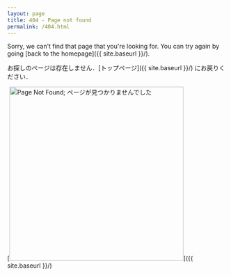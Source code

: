 ```yaml
---
layout: page
title: 404 - Page not found
permalink: /404.html
---
```


Sorry, we can't find that page that you're looking for. You can try again by going [back to the homepage]({{ site.baseurl }}/).

お探しのページは存在しません．[トップページ]({{ site.baseurl }}/) にお戻りください．

[<img src="{{ site.baseurl }}/resources/404/404.png" alt="Page Not Found; ページが見つかりませんでした" style="width: 400px;"/>]({{ site.baseurl }}/)
